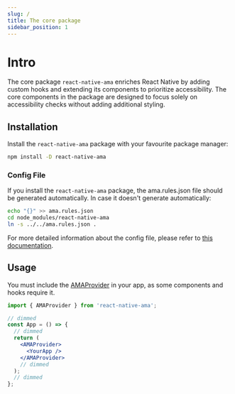 ```yaml
---
slug: /
title: The core package
sidebar_position: 1
---
```


# Intro

The core package `react-native-ama` enriches React Native by adding custom hooks and extending its components to prioritize accessibility.
The core components in the package are designed to focus solely on accessibility checks without adding additional styling.

## Installation

Install the `react-native-ama` package with your favourite package manager:

```bash npm2yarn
npm install -D react-native-ama
```

### Config File

If you install the `react-native-ama` package, the ama.rules.json file should be generated automatically. In case it doesn't generate automatically:

```bash
echo "{}" >> ama.rules.json
cd node_modules/react-native-ama
ln -s ../../ama.rules.json .
```

For more detailed information about the config file, please refer to [this documentation](/config-file).

## Usage

You must include the [AMAProvider](../components/AMAProvider) in your app, as some components and hooks require it.

```jsx
import { AMAProvider } from 'react-native-ama';

// dimmed
const App = () => {
  // dimmed
  return (
    <AMAProvider>
      <YourApp />
    </AMAProvider>
    // dimmed
  );
  // dimmed
};
```
